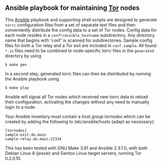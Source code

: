 ## Ansible playbook for maintaining [Tor](https://www.torproject.org/) nodes

This [Ansible](https://www.ansible.com) playbook and supporting shell scripts are designed to generate `torrc` configuration files from a set of separate text files and then conveniently distribute the config data to a set of Tor nodes. Config data for each node resides in a `conf*/ansible_hostname` subdirectory. Any directory name that begins with 'conf' is scanned for subdirectories. Sample config files for both a Tor relay and a Tor exit are included in `conf.sample`. All found `*.in` files need to be combined to node-specific torrc files in the `generated` directory by using
```
$ make gen
```
In a second step, generated torrc files can then be distributed by running the Ansible playbook using
```
$ make play
```
Ansible will signal all Tor nodes which received new torrc data to reload their configuration, activating the changes without any need to manually login to a node.

Your Ansible inventory must contain a host group _tornodes_ which can be created by adding the following to /etc/ansible/hosts (adapt as necessary):
```
[tornodes]
sample-exit.do.main
sample-relay.do.main:22334
```

This has been tested with GNU Make 3.81 and Ansible 2.3.1.0, with both Debian Linux 8 (jessie) and Gentoo Linux target servers, running Tor 0.3.0.10.
